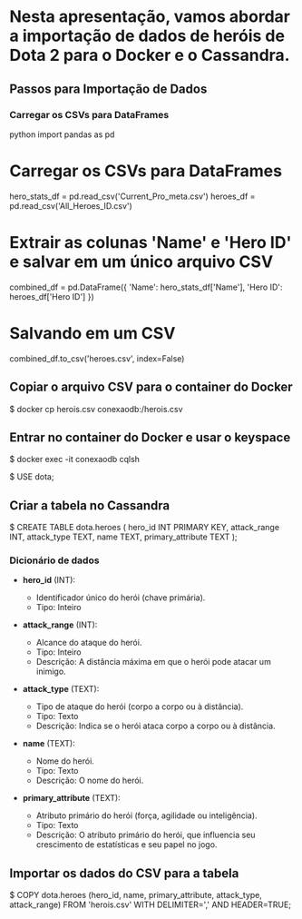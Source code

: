 # Nesta apresentação, vamos abordar a importação de dados de heróis de Dota 2 para o Docker e o Cassandra.

## Passos para Importação de Dados

### Carregar os CSVs para DataFrames

python
import pandas as pd

# Carregar os CSVs para DataFrames
hero_stats_df = pd.read_csv('Current_Pro_meta.csv')
heroes_df = pd.read_csv('All_Heroes_ID.csv')

# Extrair as colunas 'Name' e 'Hero ID' e salvar em um único arquivo CSV
combined_df = pd.DataFrame({
    'Name': hero_stats_df['Name'],
    'Hero ID': heroes_df['Hero ID']
})

# Salvando em um CSV
combined_df.to_csv('heroes.csv', index=False)


## Copiar o arquivo CSV para o container do Docker

$ docker cp herois.csv conexaodb:/herois.csv



## Entrar no container do Docker e usar o keyspace


$ docker exec -it conexaodb cqlsh

$ USE dota;



## Criar a tabela no Cassandra

$ CREATE TABLE dota.heroes (
    hero_id INT PRIMARY KEY,
    attack_range INT,
    attack_type TEXT,
    name TEXT,
    primary_attribute TEXT
);
 

 ### Dicionário de dados

- **hero_id** (INT):
  - Identificador único do herói (chave primária).
  - Tipo: Inteiro

- **attack_range** (INT):
  - Alcance do ataque do herói.
  - Tipo: Inteiro
  - Descrição: A distância máxima em que o herói pode atacar um inimigo.

- **attack_type** (TEXT):
  - Tipo de ataque do herói (corpo a corpo ou à distância).
  - Tipo: Texto
  - Descrição: Indica se o herói ataca corpo a corpo ou à distância.

- **name** (TEXT):
  - Nome do herói.
  - Tipo: Texto
  - Descrição: O nome do herói.

- **primary_attribute** (TEXT):
  - Atributo primário do herói (força, agilidade ou inteligência).
  - Tipo: Texto
  - Descrição: O atributo primário do herói, que influencia seu crescimento de estatísticas e seu papel no jogo.


## Importar os dados do CSV para a tabela


$ COPY dota.heroes (hero_id, name, primary_attribute, attack_type, attack_range) FROM 'herois.csv' WITH DELIMITER=',' AND HEADER=TRUE;

```